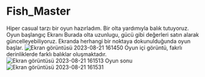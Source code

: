 # Fish_Master
Hiper casual tarzı bir oyun hazırladım. Bir olta yardımıyla balık tutuyoruz.
Oyun başlangıç Ekranı
Burada olta uzunlugu, gücü gibi değerleri satın alarak güncelleyebiliyoruz.
Ekranda herhangi bir noktaya dokunulduğunda oyun başlar.
![Ekran görüntüsü 2023-08-21 161450](https://github.com/isaulutepe/Fish_Master/assets/114800514/91b50555-8688-494a-94c1-679dceb46b43)
Oyun içi görüntü, fakrlı derinliklerde farklı balıklar oluşmaktadır.
![Ekran görüntüsü 2023-08-21 161513](https://github.com/isaulutepe/Fish_Master/assets/114800514/38e86ea0-0fed-497a-9163-2372c4f90f06)
Oyun sonu 
![Ekran görüntüsü 2023-08-21 161531](https://github.com/isaulutepe/Fish_Master/assets/114800514/2ee2aa95-7cee-4bec-b026-39014b1d0983)
